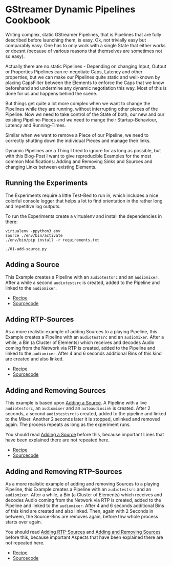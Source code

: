 # GStreamer Dynamic Pipelines Cookbook

Writing complex, static GStreamer Pipelines, that is Pipelines that are fully described before launching them, is easy. 
Ok, not trivially easy but comparably easy. One has to only work with a single State that either works or doesnt 
(because of various reasons that themselves are sometimes not so easy).

Actually there are no static Pipelines - Depending on changing Input, Output or Properties Pipelines can re-negotiate 
Caps, Latency and other properties, but we can make our Pipelines quite static and well-known by placing CapsFilter 
between the Elements to enforce the Caps that we know beforehand and undermine any dynamic negotiation this way.
Most of this is done for us and happens behind the scene.

But things get quite a lot more complex when we want to change the Pipelines while they are running, without 
interrupting other pieces of the Pipeline. Now *we* need to take control of the State of both, our new and our existing 
Pipeline-Pieces and *we* need to mange their Startup-Behaviour, Latency and Running-Times.

Similar when we want to remove a Piece of our Pipeline, we need to correctly shutting down the individual Pieces and 
manage their links.

Dynamic Pipelines are a Thing I tried to ignore for as long as possible, but with this Blog-Post I want to give 
reproducible Examples for the most common Modifications: Adding and Removing Sinks and Sources and changing Links between
existing Elements.

## Running the Experiments
The Experiments require a little Test-Bed to run in, which includes a nice colorful console logger that helps a lot to
find orientation in the rather long and repetitive log outputs.

To run the Experiments create a virtualenv and install the dependencies in there:
```
virtualenv -ppython3 env
source ./env/bin/activate
./env/bin/pip install -r requirements.txt

./01-add-source.py
```

## Adding a Source
This Example creates a Pipeline with an `audiotestsrc` and an `audiomixer`. After a while a second `audiotestsrc` is
created, added to the Pipeline and linked to the `audiomixer`.

 - [Recipe](01-add-source.md)
 - [Sourcecode](01-add-source.py)

## Adding RTP-Sources
As a more realistic example of adding Sources to a playing Pipeline, this Example creates a Pipeline with an
`audiotestsrc` and an `audiomixer`. After a while, a Bin (a Cluster of Elements) which receives and decodes Audio coming
from the Network via RTP is created, added to the Pipeline and linked to the `audiomixer`. After 4 and 6 seconds additional
Bins of this kind are created and also linked.

 - [Recipe](02-add-network-source.md)
 - [Sourcecode](02-add-network-source.py)

## Adding and Removing Sources
This example is based upon [Adding a Source](01-add-source.py). A Pipeline with a live `audiotestsrc`, an `audiomixer`
and an `autoaudiosink` is created. After 2 seconds, a second `audiotestsrc` is created, added to the pipeline and linked
to the Mixer. Another 2 seconds later it is stopped, unlinked and removed again. The process repeats as long as the
experiment runs.

You should read [Adding a Source](01-add-source.md) before this, because important Lines that have been explained there
are not repeated here.

 - [Recipe](03-add-and-remove-source.md)
 - [Sourcecode](03-add-and-remove-source.py)

## Adding and Removing RTP-Sources
As a more realistic example of adding and removing Sources to a playing Pipeline, this Example creates a Pipeline with an
`audiotestsrc` and an `audiomixer`. After a while, a Bin (a Cluster of Elements) which receives and decodes Audio coming
from the Network via RTP is created, added to the Pipeline and linked to the `audiomixer`. After 4 and 6 seconds additional
Bins of this kind are created and also linked. Then, again with 2 Seconds in between, the Source-Bins are removes again,
before thw whole process starts over again.

You should read [Adding RTP-Sources](02-add-network-source.md) and [Adding and Removing Sources](03-add-and-remove-source.md)
before this, because important Aspects that have been explained there are not repeated here.

 - [Recipe](04-add-and-remove-network-source.md)
 - [Sourcecode](04-add-and-remove-network-source.py)
